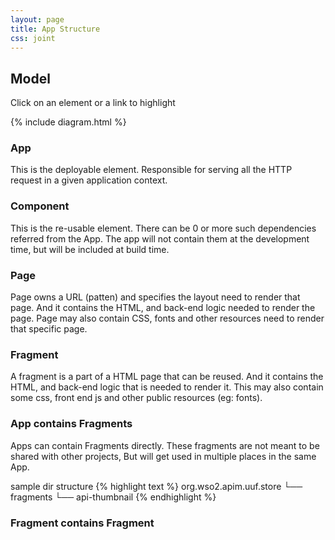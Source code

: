 ```yaml
---
layout: page
title: App Structure
css: joint
---
```


## Model

Click on an element or a link to highlight

{% include diagram.html %}

### App
This is the deployable element.
Responsible for serving all the HTTP request in a given application context.

### Component
This is the re-usable element. There can be 0 or more such dependencies referred from the App.
The app will not contain them at the development time, but will be included at build time.

### Page
Page owns a URL (patten) and specifies the layout need to render that page.
And it contains the HTML, and back-end logic needed to render the page.
Page may also contain CSS, fonts and other resources need to render that specific page.

### Fragment
A fragment is a part of a HTML page that can be reused.
And it contains the HTML, and back-end logic that is needed to render it. 
This may also contain some css, front end js and other public resources (eg: fonts).

### App contains Fragments
Apps can contain Fragments directly. 
These fragments are not meant to be shared with other projects, But will get used in multiple places in the same App.

sample dir structure
{% highlight text %}
org.wso2.apim.uuf.store
└── fragments
    └── api-thumbnail
{% endhighlight %}


### Fragment contains Fragment
